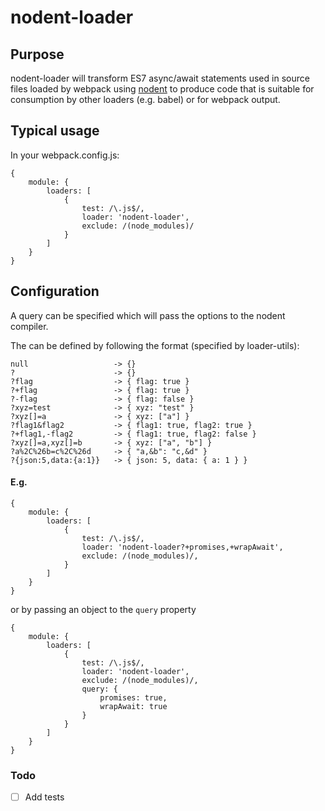 # nodent-loader

## Purpose
nodent-loader will transform ES7 async/await statements used in source files loaded by webpack using [nodent](https://github.com/MatAtBread/nodent) to produce code that is suitable for consumption by other loaders (e.g. babel) or for webpack output.

## Typical usage
In your webpack.config.js:
````
{
	module: {
		loaders: [
			{
				test: /\.js$/,
				loader: 'nodent-loader',
				exclude: /(node_modules)/
			}
		]
	}
}
````

## Configuration
A query can be specified which will pass the options to the nodent compiler.

The can be defined by following the format (specified by loader-utils):

````
null                   -> {}
?                      -> {}
?flag                  -> { flag: true }
?+flag                 -> { flag: true }
?-flag                 -> { flag: false }
?xyz=test              -> { xyz: "test" }
?xyz[]=a               -> { xyz: ["a"] }
?flag1&flag2           -> { flag1: true, flag2: true }
?+flag1,-flag2         -> { flag1: true, flag2: false }
?xyz[]=a,xyz[]=b       -> { xyz: ["a", "b"] }
?a%2C%26b=c%2C%26d     -> { "a,&b": "c,&d" }
?{json:5,data:{a:1}}   -> { json: 5, data: { a: 1 } }
````

#### E.g.
````
{
	module: {
		loaders: [
			{
				test: /\.js$/,
				loader: 'nodent-loader?+promises,+wrapAwait',
				exclude: /(node_modules)/,
			}
		]
	}
}
````
or by passing an object to the `query` property
````
{
	module: {
		loaders: [
			{
				test: /\.js$/,
				loader: 'nodent-loader',
				exclude: /(node_modules)/,
				query: {
					promises: true,
					wrapAwait: true
				}
			}
		]
	}
}
````
### Todo
- [ ] Add tests
